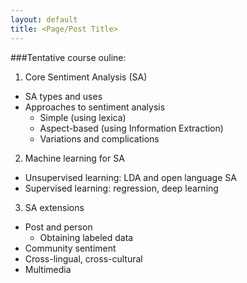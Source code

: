 ```yaml
---
layout: default
title: <Page/Post Title>
---
```

###Tentative course ouline:

1. Core Sentiment Analysis (SA)
  - SA types and uses
  - Approaches to sentiment analysis
    - Simple (using lexica)
    - Aspect-based (using Information Extraction)
    - Variations and complications
2. Machine learning for SA
  - Unsupervised learning: LDA and open language SA
  - Supervised learning: regression, deep learning
3. SA extensions
  - Post and person
    - Obtaining labeled data
  - Community sentiment
  - Cross-lingual, cross-cultural
  - Multimedia



